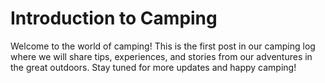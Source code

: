 # Introduction to Camping

Welcome to the world of camping! This is the first post in our camping log where we will share tips, experiences, and stories from our adventures in the great outdoors. Stay tuned for more updates and happy camping!
